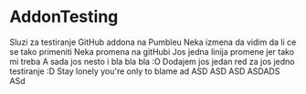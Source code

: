 # AddonTesting
Sluzi za testiranje GitHub addona na Pumbleu
Neka izmena da vidim da li ce se tako primeniti
Neka promena na gitHubi
Jos jedna linija promene jer tako mi treba
A sada jos nesto i bla bla bla :O
Dodajem jos jedan red za jos jedno testiranje :D
Stay lonely you're only to blame
ad ASD ASD ASD ASDADS ASd
